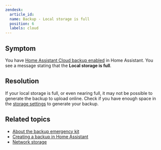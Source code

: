 ```yaml
---
zendesk:
  article_id:
  name: Backup - Local storage is full
  position: 6
  labels: cloud
---
```


## Symptom

You have [Home Assistant Cloud backup enabled](/hc/en-us/articles/26294320337181-Enabling-a-cloud-backup) in Home Assistant. You see a message stating that the **Local storage is full**.

## Resolution

If your local storage is full, or even nearing full, it may not be possible to generate the backup to upload online. Check if you have enough space in the [storage settings](https://my.home-assistant.io/redirect/storage/) to generate your backup.

## Related topics

- [About the backup emergency kit](https://www.home-assistant.io/more-info/backup-emergency-kit/)
- [Creating a backup in Home Assistant](https://www.home-assistant.io/common-tasks/general/#backups)
- [Network storage](https://www.home-assistant.io/common-tasks/os/#network-storage)

